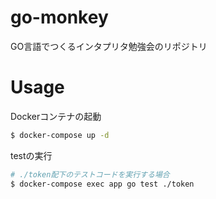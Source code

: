 # go-monkey
GO言語でつくるインタプリタ勉強会のリポジトリ

# Usage

Dockerコンテナの起動

```bash
$ docker-compose up -d
```

testの実行

```bash
# ./token配下のテストコードを実行する場合
$ docker-compose exec app go test ./token
```